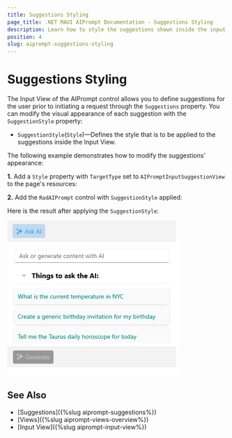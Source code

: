 ```yaml
---
title: Suggestions Styling
page_title: .NET MAUI AIPrompt Documentation - Suggestions Styling
description: Learn how to style the suggestions shown inside the input view of the Telerik .NET MAUI AIPrompt control.
position: 4
slug: aiprompt-suggestions-styling
---
```


# Suggestions Styling

The Input View of the AIPrompt control allows you to define suggestions for the user prior to initiating a request through the `Suggestions` property. You can modify the visual appearance of each suggestion with the `SuggestionStyle` property:

* `SuggestionStyle`(`Style`)&mdash;Defines the style that is to be applied to the suggestions inside the Input View.

The following example demonstrates how to modify the suggestions' appearance:

**1.** Add a `Style` property with `TargetType` set to `AIPromptInputSuggestionView` to the page's resources:

<snippet id='aiprompt-suggestion-style'/>

**2.** Add the `RadAIPrompt` control with `SuggestionStyle` applied:

<snippet id='aiprompt-suggestion-style-xaml'/>

Here is the result after applying the `SuggestionStyle`:

![Telerik .NET MAUI AIPrompt Suggestions Styling](images/aiprompt-suggestions-styling.png)

## See Also

- [Suggestions]({%slug aiprompt-suggestions%})
- [Views]({%slug aiprompt-views-overview%})
- [Input View]({%slug aiprompt-input-view%})
